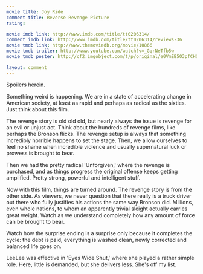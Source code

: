 ```yaml
---
movie title: Joy Ride
comment title: Reverse Revenge Picture
rating: 

movie imdb link: http://www.imdb.com/title/tt0206314/
comment imdb link: http://www.imdb.com/title/tt0206314/reviews-36
movie tmdb link: http://www.themoviedb.org/movie/10866
movie tmdb trailer: http://www.youtube.com/watch?v=_GqrNeTfb5w
movie tmdb poster: http://cf2.imgobject.com/t/p/original/e0VmEB5O3pfCHSIgYJuOoDFWomy.jpg

layout: comment
---
```


Spoilers herein.

Something weird is happening. We are in a state of accelerating change in American society, at least as rapid and perhaps as radical as the sixties. Just think about this film.

The revenge story is old old old, but nearly always the issue is revenge for an evil or unjust act. Think about the hundreds of revenge films, like perhaps the Bronson flicks. The revenge setup is always that something incredibly horrible happens to set the stage. Then, we allow ourselves to feel no shame when incredible violence and usually supernatural luck or prowess is brought to bear.

Then we had the pretty radical 'Unforgiven,' where the revenge is purchased, and as things progress the original offense keeps getting amplified. Pretty strong, powerful and intelligent stuff.

Now with this film, things are turned around. The revenge story is from the other side. As viewers, we never question that there really is a truck driver out there who fully justifies his actions the same way Bronson did. Millions, even whole nations, to whom an apparently trivial sleight actually carries great weight. Watch as we understand completely how any amount of force can be brought to bear.

Watch how the surprise ending is a surprise only because it completes the cycle: the debt is paid, everything is washed clean, newly corrected and balanced life goes on.

LeeLee was effective in 'Eyes Wide Shut,' where she played a rather simple role. Here, little is demanded, but she delivers less. She's off my list.